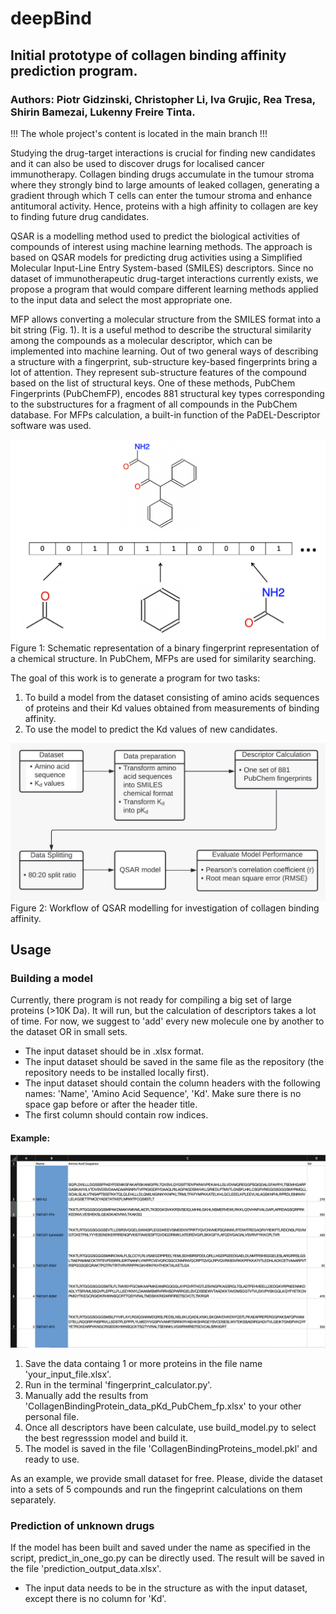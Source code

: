 # deepBind

## Initial prototype of collagen binding affinity prediction program. 

### Authors: Piotr Gidzinski, Christopher Li, Iva Grujic, Rea Tresa, Shirin Bamezai, Lukenny Freire Tinta. 

!!! The whole project's content is located in the main branch !!! 

Studying the drug-target interactions is crucial for finding new candidates and it can also be used to discover drugs for localised cancer immunotherapy.
Collagen binding drugs accumulate in the tumour stroma where they strongly bind to large amounts of leaked collagen, generating a gradient through which T cells can enter the tumour stroma and enhance antitumoral activity. Hence, proteins with a high affinity to collagen are key to finding future drug candidates. 

QSAR is a modelling method used to predict the biological activities of compounds of interest using machine learning methods. The approach is based on QSAR models for predicting drug activities using a Simplified Molecular Input-Line Entry System-based (SMILES) descriptors. Since no dataset of immunotherapeutic drug-target interactions currently exists, we propose a program that would compare different learning methods applied to the input data and select the most appropriate one.

MFP allows converting a molecular structure from the SMILES format into a bit string (Fig. 1). It is a useful method to describe the structural similarity among the compounds as a molecular descriptor, which can be implemented into machine learning. Out of two general ways of describing a structure with a fingerprint, sub-structure key-based fingerprints bring a lot of attention. They represent sub-structure features of the compound based on the list of structural keys. One of these methods, PubChem Fingerprints (PubChemFP), encodes 881 structural key types corresponding to the substructures for a fragment of all compounds in the PubChem database. For MFPs calculation, a built-in function of the PaDEL-Descriptor software was used. 


![deepBind](fp_representation.png)
Figure 1: Schematic representation of a binary fingerprint representation of a chemical
structure. In PubChem, MFPs are used for similarity searching.

The goal of this work is to generate a program for two tasks:
1. To build a model from the dataset consisting of amino acids sequences of proteins and their Kd values obtained from measurements of binding affinity. 
2. To use the model to predict the Kd values of new candidates.

![deepBind](modelling_flowchart.jpeg)
Figure 2: Workflow of QSAR modelling for investigation of collagen binding affinity.

## Usage 
### Building a model 

Currently, there program is not ready for compiling a big set of large proteins (>10K Da). It will run, but the calculation of descriptors takes a lot of time. For now, we suggest to 'add' every new molecule one by another to the dataset OR in small sets. 

- The input dataset should be in .xlsx format. 
- The input dataset should be saved in the same file as the repository (the repository needs to be installed locally first). 
- The input dataset should contain the column headers with the following names: 'Name', 'Amino Acid Sequence', 'Kd'. Make sure there is no space gap before or after the header title. 
- The first column should contain row indices. 

#### Example: 
![deepBind](db_example.png)

1. Save the data containg 1 or more proteins in the file name 'your_input_file.xlsx'.
2. Run in the terminal 'fingerprint_calculator.py'.
3. Manually add the results from 'CollagenBindingProtein_data_pKd_PubChem_fp.xlsx' to your other personal file. 
4. Once all descriptors have been calculate, use build_model.py to select the best regresssion model and build it. 
5. The model is saved in the file 'CollagenBindingProteins_model.pkl' and ready to use.

As an example, we provide small dataset for free. Please, divide the dataset into a sets of 5 compounds and run the fingeprint calculations on them separately. 

### Prediction of unknown drugs 

If the model has been built and saved under the name as specified in the script, predict_in_one_go.py can be directly used. The result will be saved in the file 'prediction_output_data.xlsx'. 
- The input data needs to be in the structure as with the input dataset, except there is no column for 'Kd'. 

